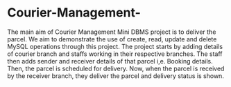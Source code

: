# Courier-Management-
The main aim of Courier Management Mini DBMS project is to deliver the parcel. We aim to demonstrate the use of create, read, update and delete MySQL operations through this project. The project starts by adding details of courier branch and staffs working in their respective branches. The staff then adds sender and receiver details of that parcel i,e. Booking details. Then, the parcel is scheduled for delivery. Now, when the parcel is received by the receiver branch, they deliver the parcel and delivery status is shown.
